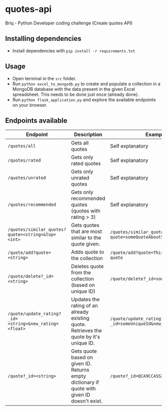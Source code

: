 # quotes-api
Briq - Python Developer coding challenge (Create quotes API)

## Installing dependencies
- Install dependencies with `pip install -r requirements.txt`

## Usage
- Open terminal in the `src` folder.
- Run `python excel_to_mongodb.py` to create and populate a collection in a MongoDB database with the data present in the given Excel spreadsheet. This needs to be done just once (already done).
- Run `python flask_application.py` and explore the available endpoints on your browser.

## Endpoints available
| Endpoint | Description | Example | isIdempotent |
|--|--|--|--|
| `/quotes/all` | Gets all quotes | Self explanatory | True |
| `/quotes/rated` | Gets only rated quotes  | Self explanatory | True |
| `/quotes/unrated` | Gets only unrated quotes | Self explanatory | True |
| `/quotes/recommended` | Gets only recommended quotes (quotes with rating > 3) | Self explanatory | True |
| `/quotes/similar_quotes?quote=<string>&top=<int>` | Gets quotes that are most similar to the quote given. |  `/quotes/similar_quotes?quote=someQuoteAboutSomething&top=20` | True |
| `/quote/add?quote=<string>` | Adds quote to the collection |  `/quote/add?quote=This is my new quote` | False |
| `/quote/delete?_id=<string>` | Deletes quote from the collection (based on unique ID) | `/quote/delete?_id=someUniqueId` | False |
| `/quote/update_rating?_id=<string>&new_rating=<float>` | Updates the rating of an already existing quote. Retrieves the quote by it's unique ID. | `/quote/update_rating?_id=someUniqueId&new_rating=4.3` | False |
| `/quote?_id=<string>` | Gets quote based on given ID. Returns empty dictionary if quote with given ID doesn't exist. | `/quote?_id=QCA9CCASSX5Y` | True |